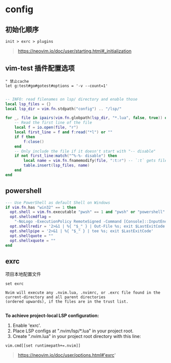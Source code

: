 # config

## 初始化顺序

`init > exrc > plugins`

> https://neovim.io/doc/user/starting.html#_initialization

## vim-test 插件配置选项

```vim
" 禁止cache
let g:test#go#gotest#options = '-v --count=1'


```

```lua
-- INFO: read filenames on lsp/ directory and enable those
local lsp_files = {}
local lsp_dir = vim.fn.stdpath("config") .. "/lsp/"

for _, file in ipairs(vim.fn.globpath(lsp_dir, "*.lua", false, true)) do
    -- Read the first line of the file
    local f = io.open(file, "r")
    local first_line = f and f:read("*l") or ""
    if f then
        f:close()
    end
    -- Only include the file if it doesn't start with "-- disable"
    if not first_line:match("^%-%- disable") then
        local name = vim.fn.fnamemodify(file, ":t:r") -- `:t` gets filename, `:r` removes extension
        table.insert(lsp_files, name)
    end
end
```
## powershell

```lua
--- Use PowerShell as default Shell on Windows
if vim.fn.has "win32" == 1 then
  opt.shell = vim.fn.executable "pwsh" == 1 and "pwsh" or "powershell"
  opt.shellcmdflag =
    "-NoLogo -ExecutionPolicy RemoteSigned -Command [Console]::InputEncoding=[Console]::OutputEncoding=[System.Text.UTF8Encoding]::new();$PSDefaultParameterValues['Out-File:Encoding']='utf8';Remove-Alias -Force -ErrorAction SilentlyContinue tee;"
  opt.shellredir = '2>&1 | %{ "$_" } | Out-File %s; exit $LastExitCode'
  opt.shellpipe = '2>&1 | %{ "$_" } | tee %s; exit $LastExitCode'
  opt.shellquote = ""
  opt.shellxquote = ""
end
```

## exrc
项目本地配置文件

```
set exrc

Nvim will execute any .nvim.lua, .nvimrc, or .exrc file found in the current-directory and all parent directories
(ordered upwards), if the files are in the trust list.


```

**To achieve project-local LSP configuration:**

1. Enable 'exrc'.
2. Place LSP configs at ".nvim/lsp/*.lua" in your project root.
3. Create ".nvim.lua" in your project root directory with this line:

`vim.cmd[[set runtimepath+=.nvim]]`

> https://neovim.io/doc/user/options.html#'exrc'
